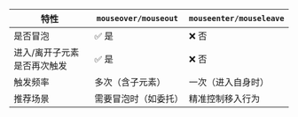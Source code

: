 | 特性             | `mouseover/mouseout` | `mouseenter/mouseleave` |
|----------------|----------------------|-------------------------|
| 是否冒泡           | ✅ 是                  | ❌ 否                     |
| 进入/离开子元素是否再次触发 | ✅ 是                  | ❌ 否                     |
| 触发频率           | 多次（含子元素）             | 一次（进入自身时）               |
| 推荐场景           | 需要冒泡时（如委托）           | 精准控制移入行为                |
